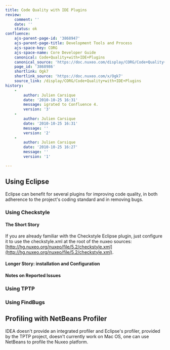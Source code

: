 ```yaml
---
title: Code Quality with IDE Plugins
review:
    comment: ''
    date: ''
    status: ok
confluence:
    ajs-parent-page-id: '3868947'
    ajs-parent-page-title: Development Tools and Process
    ajs-space-key: CORG
    ajs-space-name: Core Developer Guide
    canonical: Code+Quality+with+IDE+Plugins
    canonical_source: 'https://doc.nuxeo.com/display/CORG/Code+Quality+with+IDE+Plugins'
    page_id: '3868986'
    shortlink: Ogk7
    shortlink_source: 'https://doc.nuxeo.com/x/Ogk7'
    source_link: /display/CORG/Code+Quality+with+IDE+Plugins
history:
    - 
        author: Julien Carsique
        date: '2010-10-25 16:31'
        message: igrated to Confluence 4.
        version: '3'
    - 
        author: Julien Carsique
        date: '2010-10-25 16:31'
        message: ''
        version: '2'
    - 
        author: Julien Carsique
        date: '2010-10-25 16:27'
        message: ''
        version: '1'

---
```

## Using Eclipse

Eclipse can benefit for several plugins for improving code quality, in both adherence to the project's coding standard and in removing bugs.

### Using Checkstyle

#### The Short Story

If you are already familiar with the Checkstyle Eclipse plugin, just configure it to use the checkstyle.xml at the root of the nuxeo sources: [http://hg.nuxeo.org/nuxeo/file/5.2/checkstyle.xml](http://hg.nuxeo.org/nuxeo/file/5.2/checkstyle.xml).

#### Longer Story: installation and Configuration

#### Notes on Reported Issues

### Using TPTP

### Using FindBugs

## Profiling with NetBeans Profiler

IDEA doesn't provide an integrated profiler and Eclipse's profiler, provided by the TPTP project, doesn't currently work on Mac OS, one can use NetBeans to profile the Nuxeo platform.